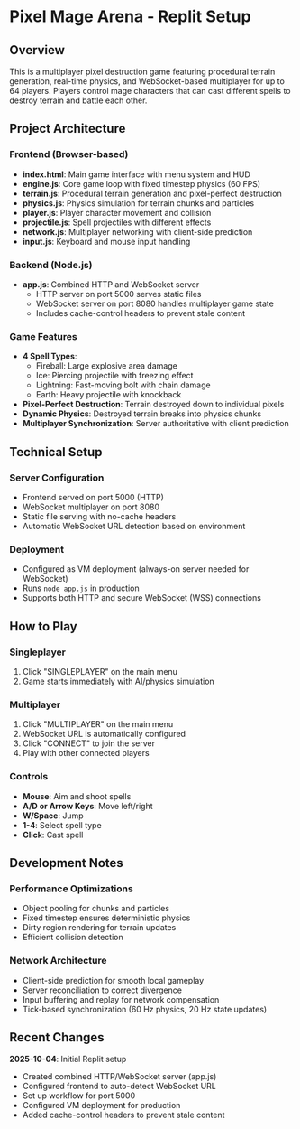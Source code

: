 # Pixel Mage Arena - Replit Setup

## Overview

This is a multiplayer pixel destruction game featuring procedural terrain generation, real-time physics, and WebSocket-based multiplayer for up to 64 players. Players control mage characters that can cast different spells to destroy terrain and battle each other.

## Project Architecture

### Frontend (Browser-based)
- **index.html**: Main game interface with menu system and HUD
- **engine.js**: Core game loop with fixed timestep physics (60 FPS)
- **terrain.js**: Procedural terrain generation and pixel-perfect destruction
- **physics.js**: Physics simulation for terrain chunks and particles
- **player.js**: Player character movement and collision
- **projectile.js**: Spell projectiles with different effects
- **network.js**: Multiplayer networking with client-side prediction
- **input.js**: Keyboard and mouse input handling

### Backend (Node.js)
- **app.js**: Combined HTTP and WebSocket server
  - HTTP server on port 5000 serves static files
  - WebSocket server on port 8080 handles multiplayer game state
  - Includes cache-control headers to prevent stale content

### Game Features
- **4 Spell Types**:
  - Fireball: Large explosive area damage
  - Ice: Piercing projectile with freezing effect
  - Lightning: Fast-moving bolt with chain damage
  - Earth: Heavy projectile with knockback
- **Pixel-Perfect Destruction**: Terrain destroyed down to individual pixels
- **Dynamic Physics**: Destroyed terrain breaks into physics chunks
- **Multiplayer Synchronization**: Server authoritative with client prediction

## Technical Setup

### Server Configuration
- Frontend served on port 5000 (HTTP)
- WebSocket multiplayer on port 8080
- Static file serving with no-cache headers
- Automatic WebSocket URL detection based on environment

### Deployment
- Configured as VM deployment (always-on server needed for WebSocket)
- Runs `node app.js` in production
- Supports both HTTP and secure WebSocket (WSS) connections

## How to Play

### Singleplayer
1. Click "SINGLEPLAYER" on the main menu
2. Game starts immediately with AI/physics simulation

### Multiplayer
1. Click "MULTIPLAYER" on the main menu
2. WebSocket URL is automatically configured
3. Click "CONNECT" to join the server
4. Play with other connected players

### Controls
- **Mouse**: Aim and shoot spells
- **A/D or Arrow Keys**: Move left/right
- **W/Space**: Jump
- **1-4**: Select spell type
- **Click**: Cast spell

## Development Notes

### Performance Optimizations
- Object pooling for chunks and particles
- Fixed timestep ensures deterministic physics
- Dirty region rendering for terrain updates
- Efficient collision detection

### Network Architecture
- Client-side prediction for smooth local gameplay
- Server reconciliation to correct divergence
- Input buffering and replay for network compensation
- Tick-based synchronization (60 Hz physics, 20 Hz state updates)

## Recent Changes

**2025-10-04**: Initial Replit setup
- Created combined HTTP/WebSocket server (app.js)
- Configured frontend to auto-detect WebSocket URL
- Set up workflow for port 5000
- Configured VM deployment for production
- Added cache-control headers to prevent stale content
